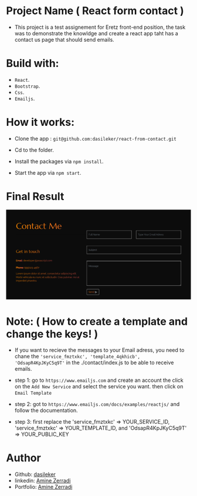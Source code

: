 # Project Name ( React form contact )

- This project is a test assignement for Eretz front-end position, the task was to demonstrate the knowldge and create a react app taht has a contact us page that should send emails.

# Build with:

- `React`.
- `Bootstrap`.
- `Css`.
- `Emailjs`.

# How it works:

- Clone the app : `git@github.com:dasileker/react-from-contact.git`

- Cd to the folder.
- Install the packages via `npm install`.
- Start the app via `npm start`.

# Final Result

<img src="./src/assets/screencapture-localhost-3000-2022-12-16-20_28_34.png">

# Note: ( How to create a template and change the keys! )

- If you want to recieve the messages to your Email adress, you need to chane the `'service_fmztxkc', 'template_4qkhicb', 'OdsapR4KpJKyC5q9T'` in the ./contact/index.js to be able to receive emails.

- step 1: go to `https://www.emailjs.com` and create an account the click on the `Add New Service` and select the service you want. then click on `Email Template`
- step 2: got to `https://www.emailjs.com/docs/examples/reactjs/` and follow the documentation.
- step 3: first replace the 'service_fmztxkc' => YOUR_SERVICE_ID, 'service_fmztxkc' => YOUR_TEMPLATE_ID, and 'OdsapR4KpJKyC5q9T' => YOUR_PUBLIC_KEY

# Author

- Github: [dasileker](https://github.com/dasileker)
- linkedin: [Amine Zerradi](https://www.linkedin.com/in/amine-zerradi/)
- Portfolio: [Amine Zerradi](https://zerradi.web.app)
